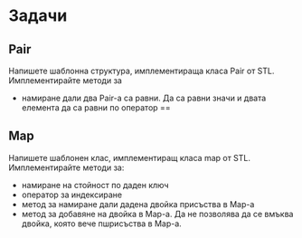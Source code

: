 # Задачи
## Pair
Напишете шаблонна структура, имплементираща класа Pair от STL. Имплементирайте методи за 

* намиране дали два Pair-a са равни. Да са равни значи и двата елемента да са равни по оператор ==

## Map
Напишете шаблонен клас, имплементиращ класа map от STL. Имплементирайте методи за:

* намиране на стойност по даден ключ
* оператор за индексиране
* метод за намиране дали дадена двойка присъства в Map-а
* метод за добавяне на двойка в Map-а. Да не позволява да се вмъква двойка, която вече пшрисъства в Map-а.
